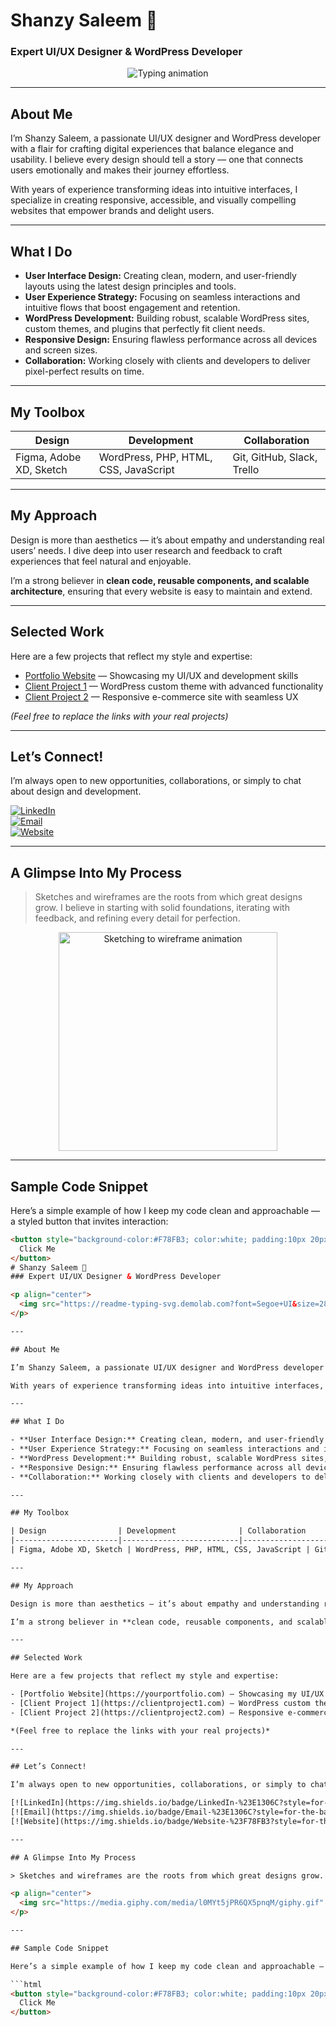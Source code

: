 # Shanzy Saleem 🌸  
### Expert UI/UX Designer & WordPress Developer

<p align="center">
  <img src="https://readme-typing-svg.demolab.com?font=Segoe+UI&size=28&pause=1200&color=F78FB3&width=500&lines=Designing+with+purpose;Crafting+engaging+experiences;Building+beautiful+websites" alt="Typing animation" />
</p>

---

## About Me

I’m Shanzy Saleem, a passionate UI/UX designer and WordPress developer with a flair for crafting digital experiences that balance elegance and usability. I believe every design should tell a story — one that connects users emotionally and makes their journey effortless.

With years of experience transforming ideas into intuitive interfaces, I specialize in creating responsive, accessible, and visually compelling websites that empower brands and delight users.

---

## What I Do

- **User Interface Design:** Creating clean, modern, and user-friendly layouts using the latest design principles and tools.  
- **User Experience Strategy:** Focusing on seamless interactions and intuitive flows that boost engagement and retention.  
- **WordPress Development:** Building robust, scalable WordPress sites, custom themes, and plugins that perfectly fit client needs.  
- **Responsive Design:** Ensuring flawless performance across all devices and screen sizes.  
- **Collaboration:** Working closely with clients and developers to deliver pixel-perfect results on time.

---

## My Toolbox

| Design                | Development              | Collaboration           |
|-----------------------|--------------------------|-------------------------|
| Figma, Adobe XD, Sketch | WordPress, PHP, HTML, CSS, JavaScript | Git, GitHub, Slack, Trello |

---

## My Approach

Design is more than aesthetics — it’s about empathy and understanding real users’ needs. I dive deep into user research and feedback to craft experiences that feel natural and enjoyable.

I’m a strong believer in **clean code, reusable components, and scalable architecture**, ensuring that every website is easy to maintain and extend.

---

## Selected Work

Here are a few projects that reflect my style and expertise:

- [Portfolio Website](https://yourportfolio.com) — Showcasing my UI/UX and development skills  
- [Client Project 1](https://clientproject1.com) — WordPress custom theme with advanced functionality  
- [Client Project 2](https://clientproject2.com) — Responsive e-commerce site with seamless UX  

*(Feel free to replace the links with your real projects)*

---

## Let’s Connect!

I’m always open to new opportunities, collaborations, or simply to chat about design and development.

[![LinkedIn](https://img.shields.io/badge/LinkedIn-%23E1306C?style=for-the-badge&logo=linkedin&logoColor=white)](https://www.linkedin.com/in/shanzysaleem)  
[![Email](https://img.shields.io/badge/Email-%23E1306C?style=for-the-badge&logo=gmail&logoColor=white)](mailto:shanzysaleem@example.com)  
[![Website](https://img.shields.io/badge/Website-%23F78FB3?style=for-the-badge&logo=google-chrome&logoColor=white)](https://yourportfolio.com)

---

## A Glimpse Into My Process

> Sketches and wireframes are the roots from which great designs grow. I believe in starting with solid foundations, iterating with feedback, and refining every detail for perfection.

<p align="center">
  <img src="https://media.giphy.com/media/l0MYt5jPR6QX5pnqM/giphy.gif" alt="Sketching to wireframe animation" width="350" />
</p>

---

## Sample Code Snippet

Here’s a simple example of how I keep my code clean and approachable — a styled button that invites interaction:

```html
<button style="background-color:#F78FB3; color:white; padding:10px 20px; border:none; border-radius:5px; cursor:pointer;">
  Click Me
</button>
# Shanzy Saleem 🌸  
### Expert UI/UX Designer & WordPress Developer

<p align="center">
  <img src="https://readme-typing-svg.demolab.com?font=Segoe+UI&size=28&pause=1200&color=F78FB3&width=500&lines=Designing+with+purpose;Crafting+engaging+experiences;Building+beautiful+websites" alt="Typing animation" />
</p>

---

## About Me

I’m Shanzy Saleem, a passionate UI/UX designer and WordPress developer with a flair for crafting digital experiences that balance elegance and usability. I believe every design should tell a story — one that connects users emotionally and makes their journey effortless.

With years of experience transforming ideas into intuitive interfaces, I specialize in creating responsive, accessible, and visually compelling websites that empower brands and delight users.

---

## What I Do

- **User Interface Design:** Creating clean, modern, and user-friendly layouts using the latest design principles and tools.  
- **User Experience Strategy:** Focusing on seamless interactions and intuitive flows that boost engagement and retention.  
- **WordPress Development:** Building robust, scalable WordPress sites, custom themes, and plugins that perfectly fit client needs.  
- **Responsive Design:** Ensuring flawless performance across all devices and screen sizes.  
- **Collaboration:** Working closely with clients and developers to deliver pixel-perfect results on time.

---

## My Toolbox

| Design                | Development              | Collaboration           |
|-----------------------|--------------------------|-------------------------|
| Figma, Adobe XD, Sketch | WordPress, PHP, HTML, CSS, JavaScript | Git, GitHub, Slack, Trello |

---

## My Approach

Design is more than aesthetics — it’s about empathy and understanding real users’ needs. I dive deep into user research and feedback to craft experiences that feel natural and enjoyable.

I’m a strong believer in **clean code, reusable components, and scalable architecture**, ensuring that every website is easy to maintain and extend.

---

## Selected Work

Here are a few projects that reflect my style and expertise:

- [Portfolio Website](https://yourportfolio.com) — Showcasing my UI/UX and development skills  
- [Client Project 1](https://clientproject1.com) — WordPress custom theme with advanced functionality  
- [Client Project 2](https://clientproject2.com) — Responsive e-commerce site with seamless UX  

*(Feel free to replace the links with your real projects)*

---

## Let’s Connect!

I’m always open to new opportunities, collaborations, or simply to chat about design and development.

[![LinkedIn](https://img.shields.io/badge/LinkedIn-%23E1306C?style=for-the-badge&logo=linkedin&logoColor=white)](https://www.linkedin.com/in/shanzysaleem)  
[![Email](https://img.shields.io/badge/Email-%23E1306C?style=for-the-badge&logo=gmail&logoColor=white)](mailto:shanzysaleem@example.com)  
[![Website](https://img.shields.io/badge/Website-%23F78FB3?style=for-the-badge&logo=google-chrome&logoColor=white)](https://yourportfolio.com)

---

## A Glimpse Into My Process

> Sketches and wireframes are the roots from which great designs grow. I believe in starting with solid foundations, iterating with feedback, and refining every detail for perfection.

<p align="center">
  <img src="https://media.giphy.com/media/l0MYt5jPR6QX5pnqM/giphy.gif" alt="Sketching to wireframe animation" width="350" />
</p>

---

## Sample Code Snippet

Here’s a simple example of how I keep my code clean and approachable — a styled button that invites interaction:

```html
<button style="background-color:#F78FB3; color:white; padding:10px 20px; border:none; border-radius:5px; cursor:pointer;">
  Click Me
</button>
